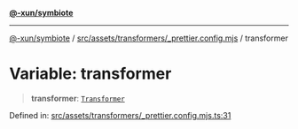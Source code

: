 [**@-xun/symbiote**](../../../../../README.md)

***

[@-xun/symbiote](../../../../../README.md) / [src/assets/transformers/\_prettier.config.mjs](../README.md) / transformer

# Variable: transformer

> **transformer**: [`Transformer`](../../../type-aliases/Transformer.md)

Defined in: [src/assets/transformers/\_prettier.config.mjs.ts:31](https://github.com/Xunnamius/symbiote/blob/5baec034070630bef8d87e6af86e863ce8273a75/src/assets/transformers/_prettier.config.mjs.ts#L31)
